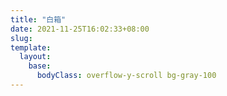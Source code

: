 ```yaml
---
title: "白箱"
date: 2021-11-25T16:02:33+08:00
slug:
template:
  layout:
    base:
      bodyClass: overflow-y-scroll bg-gray-100
---
```

